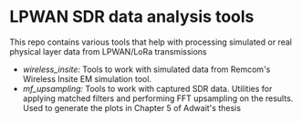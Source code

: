 # LPWAN SDR data analysis tools

This repo contains various tools that help with processing simulated or real physical layer data from LPWAN/LoRa transmissions

- *wireless_insite:* Tools to work with simulated data from Remcom's Wireless Insite EM simulation tool.
- *mf_upsampling:* Tools to work with captured SDR data. Utilities for applying matched filters and performing FFT upsampling on the results. Used to generate the plots in Chapter 5 of Adwait's thesis